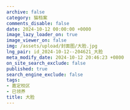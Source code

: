 ```yaml
---
archive: false
category: 猫档案
comments_disable: false
date: 2024-10-12 00:00:00 +0000
image_lazy_loader_on: true
image_viewer_on: false
img: /assets/upload/封面图/大脸.jpg
lng_pair: id_2024-10-12--204621_大脸
meta_modify_date: 2024-10-12 20:46:23 +0800
on_site_search_exclude: false
published: true
search_engine_exclude: false
tags:
- 嘉定校区
- 已领养
title: 大脸
---
```

